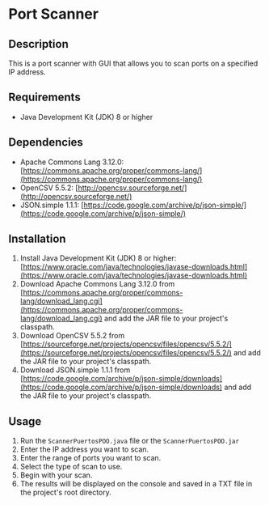 # Port Scanner

## Description

This is a port scanner with GUI that allows you to scan ports on a specified IP address.

## Requirements

- Java Development Kit (JDK) 8 or higher

## Dependencies

- Apache Commons Lang 3.12.0: [https://commons.apache.org/proper/commons-lang/](https://commons.apache.org/proper/commons-lang/)
- OpenCSV 5.5.2: [http://opencsv.sourceforge.net/](http://opencsv.sourceforge.net/)
- JSON.simple 1.1.1: [https://code.google.com/archive/p/json-simple/](https://code.google.com/archive/p/json-simple/)

## Installation

1. Install Java Development Kit (JDK) 8 or higher: [https://www.oracle.com/java/technologies/javase-downloads.html](https://www.oracle.com/java/technologies/javase-downloads.html)
2. Download Apache Commons Lang 3.12.0 from [https://commons.apache.org/proper/commons-lang/download_lang.cgi](https://commons.apache.org/proper/commons-lang/download_lang.cgi) and add the JAR file to your project's classpath.
3. Download OpenCSV 5.5.2 from [https://sourceforge.net/projects/opencsv/files/opencsv/5.5.2/](https://sourceforge.net/projects/opencsv/files/opencsv/5.5.2/) and add the JAR file to your project's classpath.
4. Download JSON.simple 1.1.1 from [https://code.google.com/archive/p/json-simple/downloads](https://code.google.com/archive/p/json-simple/downloads) and add the JAR file to your project's classpath.

## Usage

1. Run the `ScannerPuertosPOO.java` file or the `ScannerPuertosPOO.jar`
2. Enter the IP address you want to scan.
3. Enter the range of ports you want to scan.
4. Select the type of scan to use.
5. Begin with your scan.
6. The results will be displayed on the console and saved in a TXT file in the project's root directory.
